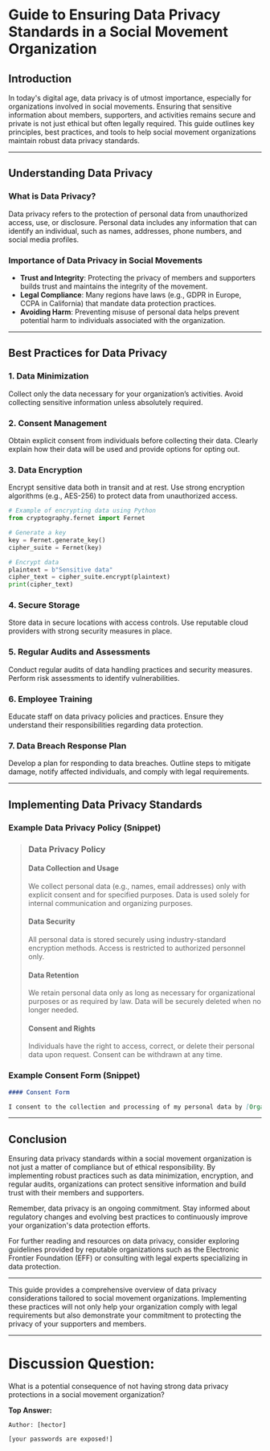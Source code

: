 # Guide to Ensuring Data Privacy Standards in a Social Movement Organization

## Introduction

In today's digital age, data privacy is of utmost importance, especially for organizations involved in social movements. Ensuring that sensitive information about members, supporters, and activities remains secure and private is not just ethical but often legally required. This guide outlines key principles, best practices, and tools to help social movement organizations maintain robust data privacy standards.

---

## Understanding Data Privacy

### What is Data Privacy?

Data privacy refers to the protection of personal data from unauthorized access, use, or disclosure. Personal data includes any information that can identify an individual, such as names, addresses, phone numbers, and social media profiles.

### Importance of Data Privacy in Social Movements

- **Trust and Integrity**: Protecting the privacy of members and supporters builds trust and maintains the integrity of the movement.
- **Legal Compliance**: Many regions have laws (e.g., GDPR in Europe, CCPA in California) that mandate data protection practices.
- **Avoiding Harm**: Preventing misuse of personal data helps prevent potential harm to individuals associated with the organization.

---

## Best Practices for Data Privacy

### 1. Data Minimization

Collect only the data necessary for your organization’s activities. Avoid collecting sensitive information unless absolutely required.

### 2. Consent Management

Obtain explicit consent from individuals before collecting their data. Clearly explain how their data will be used and provide options for opting out.

### 3. Data Encryption

Encrypt sensitive data both in transit and at rest. Use strong encryption algorithms (e.g., AES-256) to protect data from unauthorized access.

```python
# Example of encrypting data using Python
from cryptography.fernet import Fernet

# Generate a key
key = Fernet.generate_key()
cipher_suite = Fernet(key)

# Encrypt data
plaintext = b"Sensitive data"
cipher_text = cipher_suite.encrypt(plaintext)
print(cipher_text)
```

### 4. Secure Storage

Store data in secure locations with access controls. Use reputable cloud providers with strong security measures in place.

### 5. Regular Audits and Assessments

Conduct regular audits of data handling practices and security measures. Perform risk assessments to identify vulnerabilities.

### 6. Employee Training

Educate staff on data privacy policies and practices. Ensure they understand their responsibilities regarding data protection.

### 7. Data Breach Response Plan

Develop a plan for responding to data breaches. Outline steps to mitigate damage, notify affected individuals, and comply with legal requirements.

---

## Implementing Data Privacy Standards

### Example Data Privacy Policy (Snippet)


> ### Data Privacy Policy
>
> #### Data Collection and Usage
>
> We collect personal data (e.g., names, email addresses) only with explicit consent and for specified purposes. Data is used solely for internal communication and organizing purposes.
> 
> #### Data Security
> 
> All personal data is stored securely using industry-standard encryption methods. Access is restricted to authorized personnel only.
> 
> #### Data Retention
> 
> We retain personal data only as long as necessary for organizational purposes or as required by law. Data will be securely deleted when no longer needed.
> 
> #### Consent and Rights
> 
> Individuals have the right to access, correct, or delete their personal data upon request. Consent can be withdrawn at any time.


### Example Consent Form (Snippet)

```markdown
#### Consent Form

I consent to the collection and processing of my personal data by [Organization Name] for the purposes of communication and organizational activities. I understand that I may withdraw this consent at any time.
```

---

## Conclusion

Ensuring data privacy standards within a social movement organization is not just a matter of compliance but of ethical responsibility. By implementing robust practices such as data minimization, encryption, and regular audits, organizations can protect sensitive information and build trust with their members and supporters.

Remember, data privacy is an ongoing commitment. Stay informed about regulatory changes and evolving best practices to continuously improve your organization's data protection efforts.

For further reading and resources on data privacy, consider exploring guidelines provided by reputable organizations such as the Electronic Frontier Foundation (EFF) or consulting with legal experts specializing in data protection.

---

This guide provides a comprehensive overview of data privacy considerations tailored to social movement organizations. Implementing these practices will not only help your organization comply with legal requirements but also demonstrate your commitment to protecting the privacy of your supporters and members.

---
# Discussion Question:

What is a potential consequence of not having strong data privacy protections in a social movement organization?

**Top Answer:**
```
Author: [hector]

[your passwords are exposed!]

```
